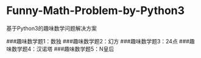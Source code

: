 # Funny-Math-Problem-by-Python3
基于Python3的趣味数学问题解决方案


###趣味数学题1：数独
###趣味数学题2：幻方
###趣味数学题3：24点
###趣味数学题4：汉诺塔
###趣味数学题5：N皇后
